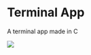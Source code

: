 # Terminal App
A terminal app made in C

![](https://img.shields.io/github/repo-size/RTSProductions/RTSEngine?style=for-the-badge)
